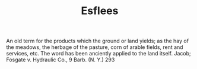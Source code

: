---
title: Esflees
letter: E
permalink: "/definitions/bld-esflees.html"
body: An old term for the products which the ground or land yields; as the hay of
  the meadows, the herbage of the pasture, corn of arable fields, rent and services,
  etc. The word has been anciently applied to the land itself. Jacob; Fosgate v. Hydraulic
  Co., 9 Barb. (N. Y.) 293
published_at: '2018-07-07'
source: Black's Law Dictionary 2nd Ed (1910)
layout: post
---
